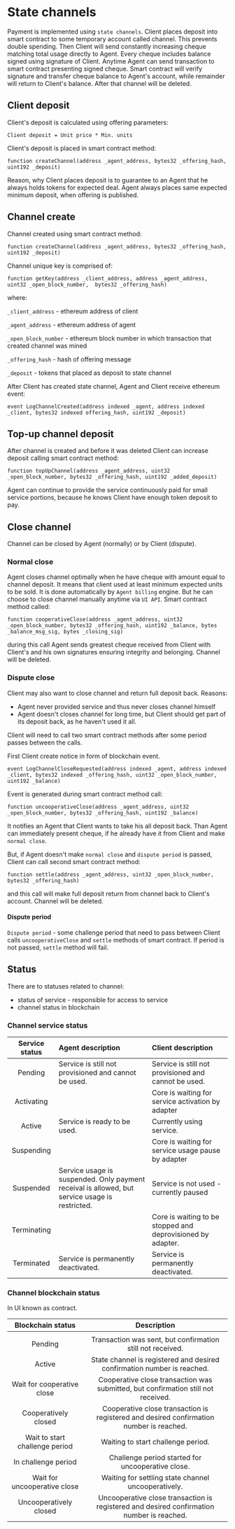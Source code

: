 # State channels

Payment is implemented using `state channels`. Client places deposit into smart contract to some temporary account called channel. This prevents double spending. Then Client will send constantly increasing cheque matching total usage directly to Agent. Every cheque includes balance signed using signature of Client. Anytime Agent can send transaction to smart contract presenting signed cheque. Smart contract will verify signature and transfer cheque balance to Agent's account, while remainder will return to Client's balance. After that channel will be deleted.

## Client deposit

Client's deposit is calculated using offering parameters:

```text
Client deposit = Unit price * Min. units
```

Client's deposit is placed in smart contract method:

```text
function createChannel(address _agent_address, bytes32 _offering_hash, uint192 _deposit)
```

Reason, why Client places deposit is to guarantee to an Agent that he always holds tokens for expected deal. Agent always places same expected minimum deposit, when offering is published.

## Channel create

Channel created using smart contract method:

```text
function createChannel(address _agent_address, bytes32 _offering_hash, uint192 _deposit)
```

Channel unique key is comprised of:

```text
function getKey(address _client_address, address _agent_address, uint32 _open_block_number,  bytes32 _offering_hash)
```

where:

`_client_address` - ethereum address of client

`_agent_address` - ethereum address of agent

`_open_block_number` - ethereum block number in which transaction that created channel was mined

`_offering_hash` - hash of offering message

`_deposit` - tokens that placed as deposit to state channel

After Client has created state channel, Agent and Client receive ethereum event:

```text
event LogChannelCreated(address indexed _agent, address indexed _client, bytes32 indexed offering_hash, uint192 _deposit)
```

## Top-up channel deposit

After channel is created and before it was deleted Client can increase deposit calling smart contract method:

```text
function topUpChannel(address _agent_address, uint32 _open_block_number, bytes32 _offering_hash, uint192 _added_deposit)
```

Agent can continue to provide the service continuously paid for small service portions, because he knows Client have enough token deposit to pay.

## Close channel

Channel can be closed by Agent \(normally\) or by Client \(dispute\).

### Normal close

Agent closes channel optimally when he have cheque with amount equal to channel deposit. It means that client used at least minimum expected units to be sold. It is done automatically by `Agent billing` engine. But he can choose to close channel manually anytime via `UI API`. Smart contract method called:

```text
function cooperativeClose(address _agent_address, uint32 _open_block_number, bytes32 _offering_hash, uint192 _balance, bytes _balance_msg_sig, bytes _closing_sig)
```

during this call Agent sends greatest cheque received from Client with Client's and his own signatures ensuring integrity and belonging. Channel will be deleted.

### Dispute close

Client may also want to close channel and return full deposit back. Reasons:

* Agent never provided service and thus never closes channel himself
* Agent doesn't closes channel for long time, but Client should get part of its deposit back, as he haven't used it all.

Client will need to call two smart contract methods after some period passes between the calls.

First Client create notice in form of blockchain event.

```text
event LogChannelCloseRequested(address indexed _agent, address indexed _client, bytes32 indexed _offering_hash, uint32 _open_block_number, uint192 _balance)
```

Event is generated during smart contract method call:

```text
function uncooperativeClose(address _agent_address, uint32 _open_block_number, bytes32 _offering_hash, uint192 _balance)
```

It notifies an Agent that Client wants to take his all deposit back. Than Agent can immediately present cheque, if he already have it from Client and make `normal close`.

But, if Agent doesn't make `normal close` and `dispute period` is passed, Client can call second smart contract method:

```text
function settle(address _agent_address, uint32 _open_block_number, bytes32 _offering_hash)
```

and this call will make full deposit return from channel back to Client's account. Channel will be deleted.

#### Dispute period

`Dispute period` - some challenge period that need to pass between Client calls `uncooperativeClose` and `settle` methods of smart contract. If period is not passed, `settle` method will fail.

## Status

There are to statuses related to channel:

* status of service - responsible for access to service
* channel status in blockchain

### Channel service status

| **Service status** | **Agent description** | **Client description** |
| :---: | :--- | :--- |
| Pending | Service is still not provisioned and cannot be used. | Service is still not provisioned and cannot be used. |
| Activating |  | Core is waiting for service activation by adapter |
| Active | Service is ready to be used. | Currently using service. |
| Suspending |  | Core is waiting for service usage pause by adapter |
| Suspended | Service usage is suspended. Only payment receival is allowed, but service usage is restricted. | Service is not used - currently paused |
| Terminating |  | Core is waiting to be stopped and deprovisioned by adapter. |
| Terminated | Service is permanently deactivated. | Service is permanently deactivated. |

### Channel blockchain status

In UI known as contract.

| **Blockchain status** | **Description** |
| :---: | :---: |
|  |  |
| Pending | Transaction was sent, but confirmation still not received. |
| Active | State channel is registered and desired confirmation number is reached. |
| Wait for cooperative close | Cooperative close transaction was submitted, but confirmation still not received. |
| Cooperatively closed | Cooperative close transaction is registered and desired confirmation number is reached. |
| Wait to start challenge period | Waiting to start challenge period. |
| In challenge period | Challenge period started for uncooperative close. |
| Wait for uncooperative close | Waiting for settling state channel uncooperatively. |
| Uncooperatively closed | Uncooperative close transaction is registered and desired confirmation number is reached. |

